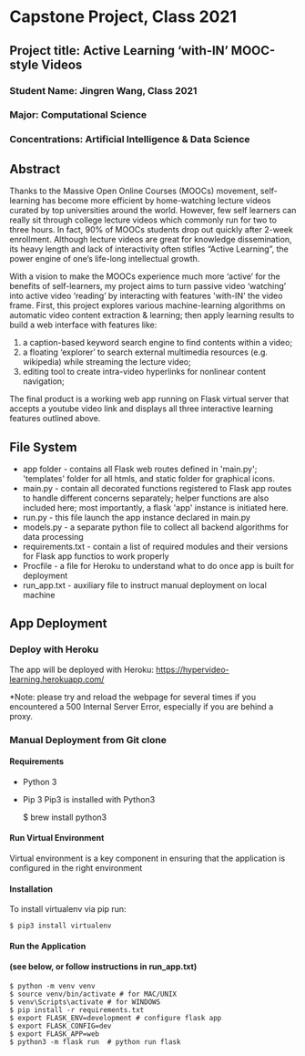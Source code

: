 # Capstone Project, Class 2021

## Project title: Active Learning ‘with-IN’ MOOC-style Videos 
### Student Name:  Jingren Wang, Class 2021
### Major: Computational Science
### Concentrations: Artificial Intelligence & Data Science

## Abstract

Thanks to the Massive Open Online Courses (MOOCs) movement, self-learning has become more efficient by home-watching lecture videos curated by top universities around the world. However, few self learners can really sit through college lecture videos which commonly run for two to three hours. In fact, 90% of MOOCs students drop out quickly after 2-week enrollment. Although lecture videos are great for knowledge dissemination, its heavy length and lack of interactivity often stifles “Active Learning”, the power engine of one’s life-long intellectual growth.<br>

With a vision to make the MOOCs experience much more ‘active’ for the benefits of self-learners, my project aims to turn passive video ‘watching’ into active video ‘reading’ by interacting with features 'with-IN' the video frame. First, this project explores various machine-learning algorithms on automatic video content extraction & learning; then apply learning results to build a web interface with features like: <br>

  1) a caption-based keyword search engine to find contents within a video; <br>
  2) a floating  ‘explorer’ to search external multimedia resources (e.g. wikipedia) while streaming the lecture video; <br>
  3) editing tool to create intra-video hyperlinks for nonlinear content navigation; <br>
    
The final product is a working web app running on Flask virtual server that accepts a youtube video link and displays all three interactive learning features outlined above.

## File System
* app folder - contains all Flask web routes defined in 'main.py'; 'templates' folder for all htmls, and static folder for graphical icons.
* main.py - contain all decorated functions registered to Flask app routes to handle different concerns separately; helper functions are also included here; most importantly, a flask 'app' instance is initiated here. 
* run.py - this file launch the app instance declared in main.py
* models.py - a separate python file to collect all backend algorithms for data processing
* requirements.txt - contain a list of required modules and their versions for Flask app functios to work properly
* Procfile - a file for Heroku to understand what to do once app is built for deployment
*  run_app.txt - auxiliary file to instruct manual deployment on local machine

## App Deployment 

### Deploy with Heroku
The app will be deployed with Heroku: https://hypervideo-learning.herokuapp.com/

*Note: please try and reload the webpage for several times if you encountered a 500 Internal Server Error, especially if you are behind a proxy.

### Manual Deployment from Git clone

#### Requirements
- Python 3
- Pip 3
Pip3 is installed with Python3

    $ brew install python3

#### Run Virtual Environment
Virtual environment is a key component in ensuring that the application is configured in the right environment

#### Installation
To install virtualenv via pip run:

    $ pip3 install virtualenv

#### Run the Application 
#### (see below, or follow instructions in run_app.txt)
    $ python -m venv venv
    $ source venv/bin/activate # for MAC/UNIX
    $ venv\Scripts\activate # for WINDOWS
    $ pip install -r requirements.txt  
    $ export FLASK_ENV=development # configure flask app
    $ export FLASK_CONFIG=dev
    $ export FLASK_APP=web
    $ python3 -m flask run  # python run flask

